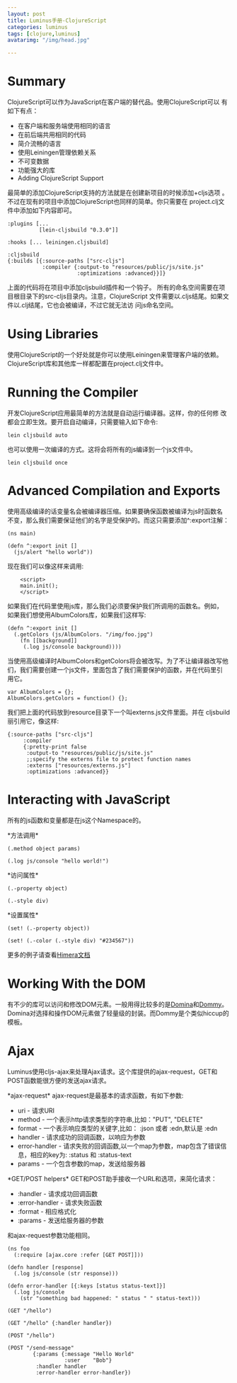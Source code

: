 ```yaml
---
layout: post
title: Luminus手册-ClojureScript
categories: luminus
tags: [clojure,luminus]
avatarimg: "/img/head.jpg"

---
```


Summary
=======

ClojureScript可以作为JavaScript在客户端的替代品。使用ClojureScript可以
有如下有点：

-   在客户端和服务端使用相同的语言
-   在前后端共用相同的代码
-   简介流畅的语言
-   使用Leiningen管理依赖关系
-   不可变数据
-   功能强大的库
-   Adding ClojureScript Support

最简单的添加ClojureScript支持的方法就是在创建新项目的时候添加+cljs选项
。不过在现有的项目中添加ClojureScript也同样的简单。你只需要在
project.clj文件中添加如下内容即可。

``` {.clojure}
:plugins [...
          [lein-cljsbuild "0.3.0"]]

:hooks [... leiningen.cljsbuild]

:cljsbuild
{:builds [{:source-paths ["src-cljs"]
           :compiler {:output-to "resources/public/js/site.js"
                      :optimizations :advanced}}]}
```

上面的代码将在项目中添加cljsbuild插件和一个钩子。
所有的命名空间需要在项目根目录下的src-cljs目录内。注意，ClojureScript
文件需要以.cljs结尾。如果文件以.clj结尾，它也会被编译，不过它就无法访
问js命名空间。

Using Libraries
===============

使用ClojureScript的一个好处就是你可以使用Leiningen来管理客户端的依赖。
ClojureScript库和其他库一样都配置在project.clj文件中。

Running the Compiler
====================

开发ClojureScript应用最简单的方法就是自动运行编译器。这样，你的任何修
改都会立即生效。要开启自动编译，只需要输入如下命令:

``` {.bash}
lein cljsbuild auto
```

也可以使用一次编译的方式。这将会将所有的js编译到一个js文件中。

``` {.bash}
lein cljsbuild once
```

Advanced Compilation and Exports
================================

使用高级编译的话变量名会被编译器压缩。如果要确保函数被编译为js时函数名
不变，那么我们需要保证他们的名字是受保护的。而这只需要添加\^:export注解：

``` {.clojure}
(ns main)

(defn ^:export init []
  (js/alert "hello world"))
```

现在我们可以像这样来调用:

``` {.clojure}
    <script>
    main.init();
    </script>
```

如果我们在代码里使用js库，那么我们必须要保护我们所调用的函数名。例如，
如果我们想使用AlbumColors库，如果我们这样写:

``` {.clojure}
(defn ^:export init []
  (.getColors (js/AlbumColors. "/img/foo.jpg")
    (fn [[background]]
     (.log js/console background))))
```

当使用高级编译时AlbumColors和getColors将会被改写。为了不让编译器改写他
们，我们需要创建一个js文件，里面包含了我们需要保护的函数，并在代码里引
用它。

``` {.javascript}
var AlbumColors = {};
AlbumColors.getColors = function() {};
```

我们把上面的代码放到resource目录下一个叫externs.js文件里面。并在
cljsbuild丽引用它，像这样:

``` {.clojure}
{:source-paths ["src-cljs"]
     :compiler
     {:pretty-print false
      :output-to "resources/public/js/site.js"
      ;;specify the externs file to protect function names
      :externs ["resources/externs.js"]
      :optimizations :advanced}}
```
<!-- more -->

Interacting with JavaScript
===========================

所有的js函数和变量都是在js这个Namespace的。

\*方法调用\*

``` {.clojure}
(.method object params)

(.log js/console "hello world!")
```

\*访问属性\*

``` {.clojure}
(.-property object)

(.-style div)
```

\*设置属性\*

``` {.clojure}
(set! (.-property object))

(set! (.-color (.-style div) "#234567"))
```

更多的例子请查看[Himera文档](http://himera.herokuapp.com/synonym.html)

Working With the DOM
====================

有不少的库可以访问和修改DOM元素。一般用得比较多的是[Domina](https://github.com/levand/domina)和[Dommy](https://github.com/Prismatic/dommy)。
Domina对选择和操作DOM元素做了轻量级的封装。而Dommy是个类似hiccup的模板。

Ajax
====

Luminus使用cljs-ajax来处理Ajax请求。这个库提供的ajax-request，GET和
POST函数能很方便的发送ajax请求。

\*ajax-request\* ajax-request是最基本的请求函数，有如下参数:

-   uri - 请求URI
-   method - 一个表示http请求类型的字符串,比如："PUT", "DELETE"
-   format - 一个表示响应类型的关键字,比如： :json 或者 :edn,默认是 :edn
-   handler - 请求成功的回调函数，以响应为参数
-   error-handler - 请求失败的回调函数,以一个map为参数，map包含了错误信
    息，相应的key为: :status 和 :status-text
-   params - 一个包含参数的map，发送给服务器

\*GET/POST helpers\* GET和POST助手接收一个URL和选项，来简化请求：

-   :handler - 请求成功回调函数
-   :error-handler - 请求失败函数
-   :format - 相应格式化
-   :params - 发送给服务器的参数

和ajax-request参数功能相同。

``` {.clojure}
(ns foo
  (:require [ajax.core :refer [GET POST]]))

(defn handler [response]
  (.log js/console (str response)))

(defn error-handler [{:keys [status status-text]}]
  (.log js/console
    (str "something bad happened: " status " " status-text)))

(GET "/hello")

(GET "/hello" {:handler handler})

(POST "/hello")

(POST "/send-message"
        {:params {:message "Hello World"
                  :user    "Bob"}
         :handler handler
         :error-handler error-handler})
```

